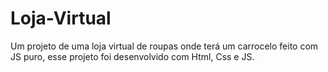 # Loja-Virtual
Um projeto de uma loja virtual de roupas onde terá um carrocelo feito com JS puro, esse projeto foi desenvolvido com  Html, Css e JS.
